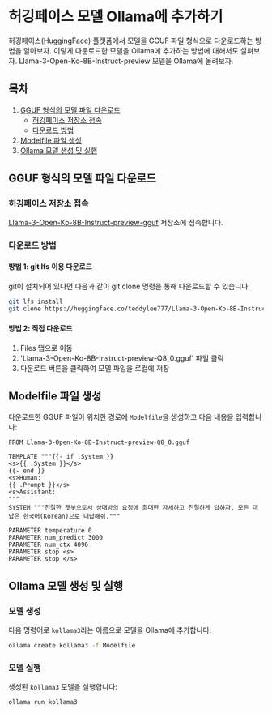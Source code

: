 # 허깅페이스 모델 Ollama에 추가하기

허깅페이스(HuggingFace) 플랫폼에서 모델을 GGUF 파일 형식으로 다운로드하는 방법을 알아보자. 
이렇게 다운로드한 모델을 Ollama에 추가하는 방법에 대해서도 살펴보자. 
Llama-3-Open-Ko-8B-Instruct-preview 모델을 Ollama에 올려보자.

## 목차
1. [GGUF 형식의 모델 파일 다운로드](#gguf-형식의-모델-파일-다운로드)
   - [허깅페이스 저장소 접속](#허깅페이스-저장소-접속)
   - [다운로드 방법](#다운로드-방법)
2. [Modelfile 파일 생성](#modelfile-파일-생성)
3. [Ollama 모델 생성 및 실행](#ollama-모델-생성-및-실행)

## GGUF 형식의 모델 파일 다운로드

### 허깅페이스 저장소 접속
[Llama-3-Open-Ko-8B-Instruct-preview-gguf](https://huggingface.co/teddylee777/Llama-3-Open-Ko-8B-Instruct-preview-gguf) 저장소에 접속합니다.

### 다운로드 방법

#### 방법 1: git lfs 이용 다운로드
git이 설치되어 있다면 다음과 같이 git clone 명령을 통해 다운로드할 수 있습니다:

```bash
git lfs install
git clone https://huggingface.co/teddylee777/Llama-3-Open-Ko-8B-Instruct-preview-gguf
```

#### 방법 2: 직접 다운로드
1. Files 탭으로 이동
2. 'Llama-3-Open-Ko-8B-Instruct-preview-Q8_0.gguf' 파일 클릭
3. 다운로드 버튼을 클릭하여 모델 파일을 로컬에 저장

## Modelfile 파일 생성

다운로드한 GGUF 파일이 위치한 경로에 `Modelfile`을 생성하고 다음 내용을 입력합니다:

```text
FROM Llama-3-Open-Ko-8B-Instruct-preview-Q8_0.gguf

TEMPLATE """{{- if .System }}
<s>{{ .System }}</s>
{{- end }}
<s>Human:
{{ .Prompt }}</s>
<s>Assistant:
"""
SYSTEM """친절한 챗봇으로서 상대방의 요청에 최대한 자세하고 친절하게 답하자. 모든 대답은 한국어(Korean)으로 대답해줘."""

PARAMETER temperature 0
PARAMETER num_predict 3000
PARAMETER num_ctx 4096
PARAMETER stop <s>
PARAMETER stop </s>
```

## Ollama 모델 생성 및 실행

### 모델 생성
다음 명령어로 `kollama3`라는 이름으로 모델을 Ollama에 추가합니다:

```bash
ollama create kollama3 -f Modelfile
```

### 모델 실행
생성된 `kollama3` 모델을 실행합니다:

```bash
ollama run kollama3
```